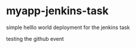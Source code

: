 # myapp-jenkins-task
simple helllo world deployment for the jenkins task

testing the github event 
